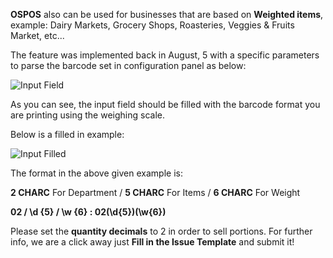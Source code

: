 **OSPOS** also can be used for businesses that are based on **Weighted items**, example: Dairy Markets, Grocery Shops, Roasteries, Veggies & Fruits Market, etc...

The feature was implemented back in August, 5 with a specific parameters to parse the barcode set in configuration panel as below:

![Input Field](http://ospos.wshells.org/Wiki/Input.png)

As you can see, the input field should be filled with the barcode format you are printing using the weighing scale.

Below is a filled in example:

![Input Filled](http://ospos.wshells.org/Wiki/Filled.jpg)

The format in the above given example is:

**2 CHARC** For Department / **5 CHARC** For Items / **6 CHARC** For Weight

**02 / \d {5} / \w {6} : 02(\d{5})(\w{6})**

Please set the **quantity decimals** to 2 in order to sell portions.
For further info, we are a click away just **Fill in the Issue Template** and submit it!
